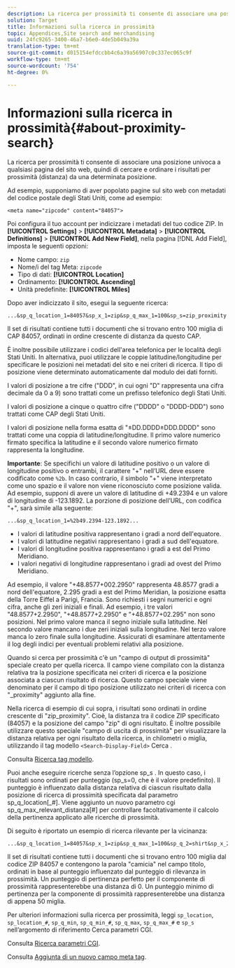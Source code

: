 ```yaml
---
description: La ricerca per prossimità ti consente di associare una posizione univoca a qualsiasi pagina del sito web, quindi di cercare e ordinare i risultati per prossimità (distanza) da una determinata posizione.
solution: Target
title: Informazioni sulla ricerca in prossimità
topic: Appendices,Site search and merchandising
uuid: 24fc9265-3400-46a7-b6e0-4de5b049a39a
translation-type: tm+mt
source-git-commit: d015154efdccbb4c6a39a56907c0c337ec065c9f
workflow-type: tm+mt
source-wordcount: '754'
ht-degree: 0%

---
```



# Informazioni sulla ricerca in prossimità{#about-proximity-search}

La ricerca per prossimità ti consente di associare una posizione univoca a qualsiasi pagina del sito web, quindi di cercare e ordinare i risultati per prossimità (distanza) da una determinata posizione.

Ad esempio, supponiamo di aver popolato pagine sul sito web con metadati del codice postale degli Stati Uniti, come ad esempio:

```
<meta name="zipcode" content="84057">
```

Poi configura il tuo account per indicizzare i metadati del tuo codice ZIP. In **[!UICONTROL Settings]** > **[!UICONTROL Metadata]** > **[!UICONTROL Definitions]** > **[!UICONTROL Add New Field]**, nella pagina [!DNL Add Field], imposta le seguenti opzioni:

* Nome campo: `zip`
* Nome/i del tag Meta: `zipcode`
* Tipo di dati: **[!UICONTROL Location]**
* Ordinamento: **[!UICONTROL Ascending]**
* Unità predefinite: **[!UICONTROL Miles]**

Dopo aver indicizzato il sito, esegui la seguente ricerca:

```
...&sp_q_location_1=84057&sp_x_1=zip&sp_q_max_1=100&sp_s=zip_proximity
```

Il set di risultati contiene tutti i documenti che si trovano entro 100 miglia di CAP 84057, ordinati in ordine crescente di distanza da questo CAP.

È inoltre possibile utilizzare i codici dell&#39;area telefonica per le località degli Stati Uniti. In alternativa, puoi utilizzare le coppie latitudine/longitudine per specificare le posizioni nei metadati del sito e nei criteri di ricerca. Il tipo di posizione viene determinato automaticamente dal modulo dei dati forniti.

I valori di posizione a tre cifre (&quot;DDD&quot;, in cui ogni &quot;D&quot; rappresenta una cifra decimale da 0 a 9) sono trattati come un prefisso telefonico degli Stati Uniti.

I valori di posizione a cinque o quattro cifre (&quot;DDDD&quot; o &quot;DDDD-DDD&quot;) sono trattati come CAP degli Stati Uniti.

I valori di posizione nella forma esatta di &quot;±DD.DDDD±DDD.DDDD&quot; sono trattati come una coppia di latitudine/longitudine. Il primo valore numerico firmato specifica la latitudine e il secondo valore numerico firmato rappresenta la longitudine.

**Importante**: Se specifichi un valore di latitudine positivo o un valore di longitudine positivo o entrambi, il carattere &quot;+&quot; nell’URL deve essere codificato come  `%2b`. In caso contrario, il simbolo &quot;+&quot; viene interpretato come uno spazio e il valore non viene riconosciuto come posizione valida. Ad esempio, supponi di avere un valore di latitudine di +49.2394 e un valore di longitudine di -123.1892. La porzione di posizione dell’URL, con codifica &quot;+&quot;, sarà simile alla seguente:

```
...&sp_q_location_1=%2b49.2394-123.1892...
```

* I valori di latitudine positiva rappresentano i gradi a nord dell&#39;equatore.
* I valori di latitudine negativi rappresentano i gradi a sud dell&#39;equatore.
* I valori di longitudine positiva rappresentano i gradi a est del Primo Meridiano.
* I valori negativi di longitudine rappresentano i gradi ad ovest del Primo Meridiano.

Ad esempio, il valore &quot;+48.8577+002.2950&quot; rappresenta 48.8577 gradi a nord dell&#39;equatore, 2.295 gradi a est del Primo Meridian, la posizione esatta della Torre Eiffel a Parigi, Francia. Sono richiesti i segni numerici e ogni cifra, anche gli zeri iniziali e finali. Ad esempio, i tre valori &quot;48.8577+2.2950&quot;, &quot;+48.8577+2.2950&quot; e &quot;+48.8577+02.295&quot; non sono posizioni. Nel primo valore manca il segno iniziale sulla latitudine. Nel secondo valore mancano i due zeri iniziali sulla longitudine. Nel terzo valore manca lo zero finale sulla longitudine. Assicurati di esaminare attentamente il log degli indici per eventuali problemi relativi alla posizione.

Quando si cerca per prossimità c&#39;è un &quot;campo di output di prossimità&quot; speciale creato per quella ricerca. Il campo viene compilato con la distanza relativa tra la posizione specificata nei criteri di ricerca e la posizione associata a ciascun risultato di ricerca. Questo campo speciale viene denominato per il campo di tipo posizione utilizzato nei criteri di ricerca con &quot;_proximity&quot; aggiunto alla fine.

Nella ricerca di esempio di cui sopra, i risultati sono ordinati in ordine crescente di &quot;zip_proximity&quot;. Cioè, la distanza tra il codice ZIP specificato (84057) e la posizione del campo &quot;zip&quot; di ogni risultato. È inoltre possibile utilizzare questo speciale &quot;campo di uscita di prossimità&quot; per visualizzare la distanza relativa per ogni risultato della ricerca, in chilometri o miglia, utilizzando il tag modello `<Search-Display-Field>` Cerca .

Consulta [Ricerca tag modello](../c-appendices/c-templates.md#reference_F7AA3FF602314E42842BBC740D2CA1A4).

Puoi anche eseguire ricerche senza l’opzione sp_s . In questo caso, i risultati sono ordinati per punteggio (sp_s=0, che è il valore predefinito). Il punteggio è influenzato dalla distanza relativa di ciascun risultato dalla posizione di ricerca di prossimità specificata dal parametro sp_q_location[_#]. Viene aggiunto un nuovo parametro cgi sp_q_max_relevant_distanza[#] per controllare facoltativamente il calcolo della pertinenza applicato alle ricerche di prossimità.

Di seguito è riportato un esempio di ricerca rilevante per la vicinanza:

```
...&sp_q_location_1=84057&sp_x_1=zip&sp_q_max_1=100&sp_q_2=shirt&sp_x_2=title&sp_q_max_relevant_distance_2=50
```

Il set di risultati contiene tutti i documenti che si trovano entro 100 miglia dal codice ZIP 84057 e contengono la parola &quot;camicia&quot; nel campo titolo, ordinati in base al punteggio influenzato dal punteggio di rilevanza in prossimità. Un punteggio di pertinenza perfetto per il componente di prossimità rappresenterebbe una distanza di 0. Un punteggio minimo di pertinenza per la componente di prossimità rappresenterebbe una distanza di appena 50 miglia.

Per ulteriori informazioni sulla ricerca per prossimità, leggi `sp_location`, `sp_location_#`, `sp_q_min`, `sp_q_min_#`, `sp_q_max`, `sp_q_max_#` e `sp_s` nell’argomento di riferimento Cerca parametri CGI.

Consulta [Ricerca parametri CGI](../c-appendices/c-cgiparameters.md#reference_DA27A8B0728246DA94994885E1353890).

Consulta [Aggiunta di un nuovo campo meta tag](../c-about-settings-menu/c-about-metadata-menu.md#task_6DF188C0FC7F4831A4444CA9AFA615E5).

